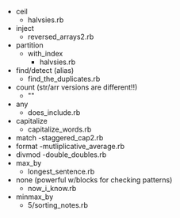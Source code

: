 - ceil
  - halvsies.rb
- inject
  - reversed_arrays2.rb
- partition
  - with_index
    - halvsies.rb
- find/detect (alias)
  - find_the_duplicates.rb
- count (str/arr versions are different!!)
  - ""
- any
  - does_include.rb
- capitalize
  - capitalize_words.rb
- match
  -staggered_cap2.rb
- format
  -mutliplicative_average.rb
- divmod
  -double_doubles.rb
- max_by
  - longest_sentence.rb
- none (powerful w/blocks for checking patterns)
  - now_i_know.rb
- minmax_by
  - 5/sorting_notes.rb


